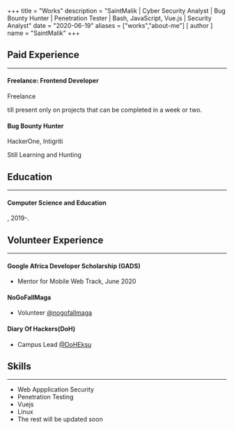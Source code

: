 +++
title = "Works"
description = "SaintMalik | Cyber Security Analyst | Bug Bounty Hunter | Penetration Tester | Bash, JavaScript, Vue.js | Security Analyst"
date = "2020-06-19"
aliases = ["works","about-me"]
[ author ] 
name = "SaintMalik"
+++

## Paid Experience
* * *
#### Freelance: Frontend Developer
 Freelance

 till present only on projects that can be completed in a week or two.

#### Bug Bounty Hunter
HackerOne, Intigriti

Still Learning and Hunting

## Education
* * *
#### Computer Science and Education
, 2019-.

## Volunteer Experience
* * *
#### Google Africa Developer Scholarship (GADS)
-   Mentor for Mobile Web Track, June 2020
#### NoGoFallMaga
-   Volunteer [@nogofallmaga](http://twitter.com/nogofallmaga)
#### Diary Of Hackers(DoH)
-   Campus Lead [@DoHEksu](https://twitter.com/DiaryOfHackers)

## Skills 
* * *
- Web Appplication Security
- Penetration Testing
- Vuejs
- Linux
- The rest will be updated soon
